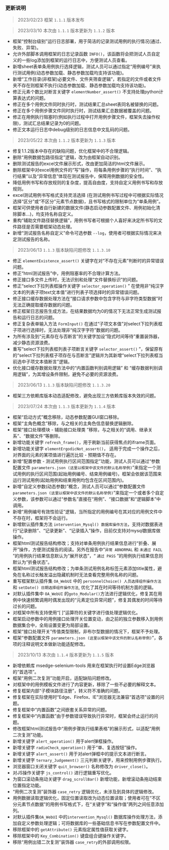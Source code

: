 
### 更新说明
> 2023/02/23 框架 `1.1.1` 版本发布

> 2023/03/10 本次由 `1.1.1` 版本更新为 `1.1.2` 版本
* 框架“控制台级别”运行日志部署，用于简洁的记录测试用例的执行情况(通过、失败、异常)。
* 允许外部脚本调用框架的日志记录函数 `INFO()`，该函数将会把测试人员自定义的一些log添加到框架的运行日志中，方便测试人员查看。
* 新增sheet表单条用例执行选择逻辑，测试人员可以通过指定“用例编号”来执行测试用例(动态参数加载、静态参数加载均支持该功能)。
* 新增“工作目录(非框架)必要文件、文件夹筛查逻辑”，若指定的文件或者文件夹不存在则框架不执行(动态参数加载、静态参数加载均支持该功能)。
* 修正元素个数比对断言关键字 `elementNumber_assert()` 不支持处理python计算表达式的问题。
* 修正在多个用例文件同时执行时，测试结果汇总sheet表同名被替换的问题。
* 修正在多个用例步骤文件同时执行时，测试结果汇总数据被覆盖的问题。
* 修正在用例执行阻塞时(例如执行过程中打开用例步骤文件，框架失去操作权限)，测试汇总结果记录为0的问题。
* 修正文本运行日志中debug级别的日志信息中文乱码的问题。

> 2023/05/22 本次由 `1.1.2` 版本更新为 `1.1.3` 版本
* 修复1.1.2版本中存在的缺陷问题，优化框架中的不合理逻辑。
* 删除“用例数据包路径指定”逻辑，改为由框架自动识别。
* 删除测试报告的excel文件展示形式，改由更加简洁的html文件展示。
* 删除框架中对excel用例文件的“写”操作，将每条用例步骤的“执行时间”、“执行结果”以及“异常信息”体现在测试报告中，保障用例数据的安全性。
* 降低用例书写和存放规则的复杂度，提高自由度，支持自定义用例书写和存放规则。
* excel测试用例书写格式支持灵活选择 (在测试用例书写过程中可根据实际情况选择“区分”或“不区分”元素节点数据)，且书写格式的限制单位为“单条用例”。
* 框架可供使用者自行新建的数据文件(静态启动参数配置文件、用例初始化清除脚本...)，均支持名称自定义。
* 重构“辅助文件路径替换逻辑”，用例书写者可根据个人喜好来决定所书写的文件路径是否需要框架动态处理。
* 新增“测试报告名称自定义”命令可选参数 `--log`，使用者可根据实际情况来决定测试报告的名称。

> 2023/06/13 `1.1.3` 版本缺陷问题修改 `1.1.3.10`
* 修正 `elementExistence_assert()` 关键字在对“不存在元素”判断时的异常错误问题。
* 修正“html测试报告”中，用例阻塞率的不合理计算方法。
* 修正接口多文件上传时，无法识别和处理“文件替换标识”的问题。
* 修正“select下拉列表框操作关键字 `selector_operation()` ” 在使用非“纯汉字文本的列表子项text文本值”进行列表子项选择时的异常错误问题。
* 修正接口缓存数据处理方法在“接口请求参数中包含字符与非字符类型数据”时无法正确提取缓存数据的问题。
* 修正框架日志报告生成方法，在结果数据均为0的情况下无法正常生成测试报告和运行日志的问题。
* 修正复杂表单输入方法 `FormInput()` 在通过“子项文本值”对select下拉列表框子项进行选择时，无法处理非“纯汉字字符”数据的问题。
* 为所有涉及到“元素存在与否断言”的关键字加设“隐式时间等待”重置装饰器，减少静态资源浪费。
* 重写“select下拉列表框列表子项断言关键字 `selector_assert()` ”，保留原有的“select下拉列表框子项存在与否断言”逻辑并为其新增“select下拉列表框当前选中子项文本值断言”逻辑。
* 优化接口缓存数据处理方法中的“内置函数判别调用逻辑” 和 “缓存数据判别调用逻辑”，为其增设条件限制，避免不必要的资源浪费。

> 2023/06/13 `1.1.3` 版本缺陷问题修改 `1.1.3.20`
* 框架三方依赖库版本动态适配修改，避免出现三方依赖库版本失效的问题。

> 2023/07/24 本次由 `1.1.3` 版本更新为 `1.1.4` 版本
* 框架“启动方式”概念移除，动态参数配置GUI窗口移除。
* 框架“主角色概念”移除，与之相关的主角色信息替换逻辑删除。
* 框架“接口处理模块 - 辅助接口处理类 ”移除，与之相关的“调用、继承关系”、“数据文件”等删除。
* 新增功能关键字 `refresh_frame()`，用于刷新当前获得焦点的iframe页面。
* 新增功能关键字 `elementErgodicNot_assert()`， 适用于完成一个操作之后，对界面的元素的某项值进行遍历比较 - 预期值不存在。
* 新增“配置参数 - 测试用例执行区间范围指定”功能，测试人员可以通过“参数配置文件 `parameters.json (这里以框架中该文件的默认名称举例)`”来指定一个测试用例的执行区间范围(起始用例编号、结束用例编号)，框架会依据该范围来运行测试用例(起始用例和结束用例均包含在区间范围内)。
* 新增“自定义参数(动态参数)”概念，测试人员可以通过“参数配置文件 `parameters.json (这里以框架中该文件的默认名称举例)`”来指定一个或者多个自定义参数，该参数可以通过“参数名”直接在“用例”、“接口数据”和“逻辑脚本”中调用。
* 新增“用例编号有效性验证”逻辑，当所指定的用例编号在其对应的用例文件中不存在时，框架将不会运行。
* 新增默认插件集方法 `intervention_Mysql() 数据库操作方法`，支持对数据表进行“记录删除”、“记录更新”、“记录插入”操作，目前仅支持对mysql数据库做操作。
* 框架html测试报告结构修改；支持对单条用例执行结果信息进行“折叠、展开”操作，方便测试报告的阅读。另外在报告中“`异常 ABNORMAL` 和 `未通过 FAIL` ”的用例执行结果信息默认为“展开状态”，“ `通过 PASS` ”的用例执行结果信息则默认为“折叠状态”。
* 框架html测试报告结构修改；为单条测试用例名称标签元素添加title属性，避免在名称过长触发溢出隐藏机制时无法查看完整用例名称的问题。
* 重写框架默认插件集 `OA_WebUI` 中的 `personnelChoice() 人员选择组件操作方法` 和 `setDate() 日期选择组件操作方法`, 优化了其在时间等待机制方面的逻辑。
* 对默认插件集中 `OA_WebUI` 的`goto_Modular()`方法进行逻辑优化，修复其在用例中快速频繁调用时偶发出现的“元素定位异常问题”，修复其偶发的时间等待过长的问题。
* 对框架中所有支持使用“[ ]”运算符的关键字进行值处理逻辑优化。
* 框架启动参数中的用例接口处理开关位置变动，由之前的独立参数移入到用例数据集合中，全局设置变更为局部设置。
* 框架“接口处理开关”传值类型限制，非布尔型数据的情况下，框架不予处理。
* 框架“参数配置文件 `parameters.json (这里以框架中该文件的默认名称举例)`”，各项的注释说明文本做新功能适配修改。

> 2023/10/13 本次由 `1.1.4` 版本更新为 `1.1.5` 版本
* 新增依赖库 msedge-selenium-tools 用来在框架执行时设置Edge浏览器的“首选项”。
* 框架“用例二次复测”功能开启，适配缺陷问题修改。
* 对框架中的用例模板文件进行了内容更新，移除了一些不必要的解释文本。
* 修复框架内部“子模块路径注册”，转义符不准确的问题。
* 修复框架在实际使用时“Edge、Firefox、IE”浏览器无法兼容“首选项”设置的问题。
* 修复框架中“内置函数”之间嵌套关系异常的问题。
* 修复框架中“内置函数”由于参数错误导致执行异常时，框架会终止运行的问题。
* 修改框架html测试报告中“用例步骤执行结果表格”的展示形式，以适配“用例二次复测”功能。
* 新增关键字 `alert_operation()` 用于alert弹框操作。
* 新增关键字 `radioCheck_operation()` 用于“单、复选按钮”操作。
* 新增关键字 `alert_assert()` 用于对alert弹框中的提示文本进行断言。
* 新增关键字 `ternary_Judgement()` 三元判断关键字，用来控制用例步骤执行。
* 浏览器窗口关闭关键字 `quit_browser()` 名称修改为 `driver_close()`。
* 对JS操作关键字 `js_control()` 进行逻辑重写优化。
* 为窗口滚动条拖动关键字 `drag_scrollBar()` 新增功能，新增滚动条拖动结束位置指定功能。
* “用例二次复测”装饰器 `case_retry` 逻辑优化，未涉及到具体的逻辑修改。
* 用例数据读取逻辑优化，固定位置读取改为动态位置读取；使用者可在“不区分元素节点数据”的用例书写格式下，在“关键字”和“操作值”两列之间任意添加列。
* 对默认插件集`OA_WebUI` 中的`intervention_Mysql()` 数据库操作处理方法，添加自定义参数处理逻辑；可将数据库的一些基础信息书写在参数配置文件中。
* 移除框架中的 `getAttribute()` 元素指定属性值获取关键字。
* 移除框架中的 `Key_Combination()` 键盘组合键操作关键字。
* 移除“用例出错二次复测”装饰器 `case_retry`的外部调用权限。